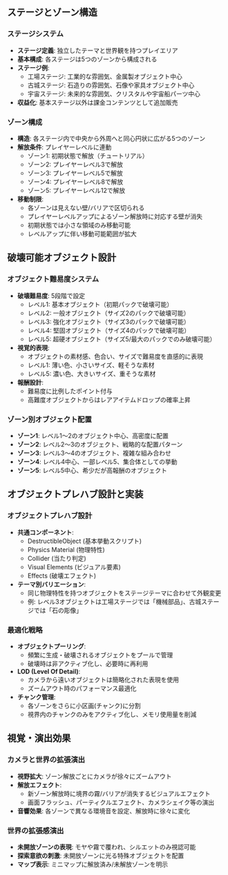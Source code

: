 
## ステージとゾーン構造

### ステージシステム
- **ステージ定義**: 独立したテーマと世界観を持つプレイエリア
- **基本構成**: 各ステージは5つのゾーンから構成される
- **ステージ例**:
  - 工場ステージ: 工業的な雰囲気、金属製オブジェクト中心
  - 古城ステージ: 石造りの雰囲気、石像や家具オブジェクト中心
  - 宇宙ステージ: 未来的な雰囲気、クリスタルや宇宙船パーツ中心
- **収益化**: 基本ステージ以外は課金コンテンツとして追加販売

### ゾーン構成
- **構造**: 各ステージ内で中央から外周へと同心円状に広がる5つのゾーン
- **解放条件**: プレイヤーレベルに連動
  - ゾーン1: 初期状態で解放（チュートリアル）
  - ゾーン2: プレイヤーレベル3で解放
  - ゾーン3: プレイヤーレベル5で解放
  - ゾーン4: プレイヤーレベル8で解放
  - ゾーン5: プレイヤーレベル12で解放
- **移動制限**:
  - 各ゾーンは見えない壁/バリアで区切られる
  - プレイヤーレベルアップによるゾーン解放時に対応する壁が消失
  - 初期状態では小さな領域のみ移動可能
  - レベルアップに伴い移動可能範囲が拡大

## 破壊可能オブジェクト設計

### オブジェクト難易度システム
- **破壊難易度**: 5段階で設定
  - レベル1: 基本オブジェクト（初期パックで破壊可能）
  - レベル2: 一般オブジェクト（サイズ2のパックで破壊可能）
  - レベル3: 強化オブジェクト（サイズ3のパックで破壊可能）
  - レベル4: 堅固オブジェクト（サイズ4のパックで破壊可能）
  - レベル5: 超硬オブジェクト（サイズ5/最大のパックでのみ破壊可能）
- **視覚的表現**: 
  - オブジェクトの素材感、色合い、サイズで難易度を直感的に表現
  - レベル1: 薄い色、小さいサイズ、軽そうな素材
  - レベル5: 濃い色、大きいサイズ、重そうな素材
- **報酬設計**:
  - 難易度に比例したポイント付与
  - 高難度オブジェクトからはレアアイテムドロップの確率上昇

### ゾーン別オブジェクト配置
- **ゾーン1**: レベル1〜2のオブジェクト中心、高密度に配置
- **ゾーン2**: レベル2〜3のオブジェクト、戦略的な配置パターン
- **ゾーン3**: レベル3〜4のオブジェクト、複雑な組み合わせ
- **ゾーン4**: レベル4中心、一部レベル5、集合体としての挙動
- **ゾーン5**: レベル5中心、希少だが高報酬のオブジェクト

## オブジェクトプレハブ設計と実装

### オブジェクトプレハブ設計
- **共通コンポーネント**:
  - DestructibleObject (基本挙動スクリプト)
  - Physics Material (物理特性)
  - Collider (当たり判定)
  - Visual Elements (ビジュアル要素)
  - Effects (破壊エフェクト)
- **テーマ別バリエーション**:
  - 同じ物理特性を持つオブジェクトをステージテーマに合わせて外観変更
  - 例: レベル3オブジェクトは工場ステージでは「機械部品」、古城ステージでは「石の彫像」

### 最適化戦略
- **オブジェクトプーリング**:
  - 頻繁に生成・破壊されるオブジェクトをプールで管理
  - 破壊時は非アクティブ化し、必要時に再利用
- **LOD (Level Of Detail)**:
  - カメラから遠いオブジェクトは簡略化された表現を使用
  - ズームアウト時のパフォーマンス最適化
- **チャンク管理**:
  - 各ゾーンをさらに小区画(チャンク)に分割
  - 視界内のチャンクのみをアクティブ化し、メモリ使用量を削減

## 視覚・演出効果

### カメラと世界の拡張演出
- **視野拡大**: ゾーン解放ごとにカメラが徐々にズームアウト
- **解放エフェクト**:
  - 新ゾーン解放時に境界の霧/バリアが消失するビジュアルエフェクト
  - 画面フラッシュ、パーティクルエフェクト、カメラシェイク等の演出
- **音響効果**: 各ゾーンで異なる環境音を設定、解放時に徐々に変化

### 世界の拡張感演出
- **未開放ゾーンの表現**: モヤや霧で覆われ、シルエットのみ視認可能
- **探索意欲の刺激**: 未開放ゾーンに光る特殊オブジェクトを配置
- **マップ表示**: ミニマップに解放済み/未解放ゾーンを明示